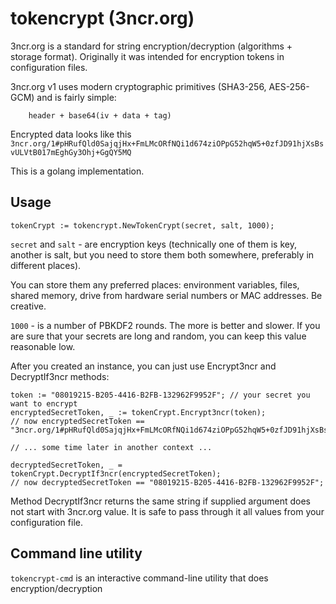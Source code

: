 # tokencrypt (3ncr.org)

3ncr.org is a standard for string encryption/decryption (algorithms + storage format). Originally it was intended for 
encryption tokens in configuration files.  

3ncr.org v1 uses modern cryptographic primitives (SHA3-256, AES-256-GCM) and is fairly simple: 
```    
    header + base64(iv + data + tag) 
```

Encrypted data looks like this `3ncr.org/1#pHRufQld0SajqjHx+FmLMcORfNQi1d674ziOPpG52hqW5+0zfJD91hjXsBsvULVtB017mEghGy3Ohj+GgQY5MQ`

This is a golang implementation.

## Usage


```golang  
tokenCrypt := tokencrypt.NewTokenCrypt(secret, salt, 1000);
```

`secret` and `salt` - are encryption keys (technically one of them is key, another is salt, but you need to store them both somewhere, preferably in different places). 

You can store them any preferred places: environment variables, files, shared memory, drive from hardware serial numbers or MAC addresses. Be creative. 

`1000` - is a number of PBKDF2 rounds. 
The more is better and slower. 
If you are sure that your secrets are long and random, you can keep this value reasonable low.  

After you created an instance, you can just use Encrypt3ncr and DecryptIf3ncr methods:

```golang 
token := "08019215-B205-4416-B2FB-132962F9952F"; // your secret you want to encrypt 
encryptedSecretToken, _ := tokenCrypt.Encrypt3ncr(token);
// now encryptedSecretToken == "3ncr.org/1#pHRufQld0SajqjHx+FmLMcORfNQi1d674ziOPpG52hqW5+0zfJD91hjXsBsvULVtB017mEghGy3Ohj+GgQY5MQ"

// ... some time later in another context ...  

decryptedSecretToken, _ = tokenCrypt.DecryptIf3ncr(encryptedSecretToken); 
// now decryptedSecretToken == "08019215-B205-4416-B2FB-132962F9952F";
```

Method DecryptIf3ncr returns the same string if supplied argument does not start with 3ncr.org value. It is safe to pass through it all values from your configuration file. 

## Command line utility

`tokencrypt-cmd` is an interactive command-line utility that does encryption/decryption

 


